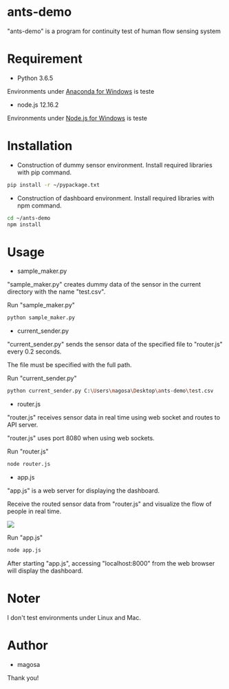 # ants-demo

"ants-demo" is a program for continuity test of human flow sensing system

# Requirement

* Python 3.6.5

Environments under [Anaconda for Windows](https://www.anaconda.com/distribution/) is teste

* node.js 12.16.2

Environments under [Node.js for Windows](https://nodejs.org/ja/) is teste

# Installation

* Construction of dummy sensor environment.
Install required libraries with pip command.

```bash
pip install -r ~/pypackage.txt
```

* Construction of dashboard environment.
Install required libraries with npm command.

```bash
cd ~/ants-demo
npm install
```

# Usage

* sample_maker.py

"sample_maker.py" creates dummy data of the sensor in the current directory with the name "test.csv".

Run "sample_maker.py"

```bash
python sample_maker.py
```

* current_sender.py

"current_sender.py" sends the sensor data of the specified file to "router.js" every 0.2 seconds.

The file must be specified with the full path.

Run "current_sender.py"

```bash
python current_sender.py C:\Users\magosa\Desktop\ants-demo\test.csv
```

* router.js

"router.js" receives sensor data in real time using web socket and routes to API server.

"router.js" uses port 8080 when using web sockets.

Run "router.js"

```bash
node router.js
```

* app.js

"app.js" is a web server for displaying the dashboard.

Receive the routed sensor data from "router.js" and visualize the flow of people in real time.

![](https://github.com/magosa/ants-demo.git/data/img/sample.gif)

Run "app.js"

```bash
node app.js
```

After starting "app.js", accessing "localhost:8000" from the web browser will display the dashboard.

# Noter

I don't test environments under Linux and Mac.

# Author

* magosa



Thank you!
